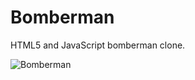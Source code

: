 # Bomberman

HTML5 and JavaScript bomberman clone.

![Bomberman](https://cloud.githubusercontent.com/assets/1498164/5608154/b314ae5a-9482-11e4-9064-e91940f11c50.png)
